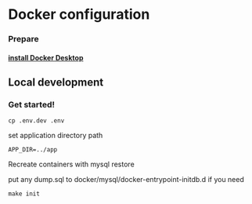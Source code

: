 # Docker configuration

### Prepare
#### [install Docker Desktop](https://docs.docker.com/desktop/#download-and-install)

## Local development

### Get started!
```shell
cp .env.dev .env
```
set application directory path 
```.env
APP_DIR=../app
````
Recreate containers with mysql restore

put any dump.sql to docker/mysql/docker-entrypoint-initdb.d if you need
```
make init
```

